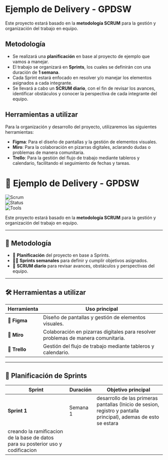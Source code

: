# Ejemplo de Delivery - GPDSW

Este proyecto estará basado en la **metodología SCRUM** para la gestión y organización del trabajo en equipo.

## Metodología

- Se realizará una **planificación** en base al proyecto de ejemplo que vamos a manejar.  
- El trabajo se organizará en **Sprints**, los cuales se definirán con una duración de **1 semana**.  
- Cada Sprint estará enfocado en resolver y/o manejar los elementos asignados a cada integrante.  
- Se llevará a cabo un **SCRUM diario**, con el fin de revisar los avances, identificar obstáculos y conocer la perspectiva de cada integrante del equipo.  

## Herramientas a utilizar

Para la organización y desarrollo del proyecto, utilizaremos las siguientes herramientas:

- **Figma**: Para el diseño de pantallas y la gestión de elementos visuales.  
- **Miro**: Para la colaboración en pizarras digitales, aclarando dudas o problemas de manera comunitaria.  
- **Trello**: Para la gestión del flujo de trabajo mediante tableros y calendario, facilitando el seguimiento de fechas y tareas.  


# 🚀 Ejemplo de Delivery - GPDSW  

![Scrum](https://img.shields.io/badge/Metodología-SCRUM-blue)  
![Status](https://img.shields.io/badge/Estado-En%20Desarrollo-brightgreen)  
![Tools](https://img.shields.io/badge/Herramientas-Figma%20%7C%20Miro%20%7C%20Trello-orange)  

Este proyecto estará basado en la **metodología SCRUM** para la gestión y organización del trabajo en equipo.  

---

## 📌 Metodología  

- 📅 **Planificación** del proyecto en base a Sprints.  
- 🏃‍♂️ **Sprints semanales** para definir y cumplir objetivos asignados.  
- 🔄 **SCRUM diario** para revisar avances, obstáculos y perspectivas del equipo.  

---

## 🛠️ Herramientas a utilizar  

| Herramienta | Uso principal |
|-------------|---------------|
| 🎨 **Figma** | Diseño de pantallas y gestión de elementos visuales. |
| 📝 **Miro** | Colaboración en pizarras digitales para resolver problemas de manera comunitaria. |
| 📆 **Trello** | Gestión del flujo de trabajo mediante tableros y calendario. |

---

## 📅 Planificación de Sprints  

| Sprint | Duración | Objetivo principal |
|--------|----------|--------------------|
| **Sprint 1** | Semana 1 | desarrollo de las primeras pantallas (Inicio de sesion, registro y pantalla principal), ademas de esto se estara 
  creando la ramificacion de la base de datos para su posterior uso y codificacion |


